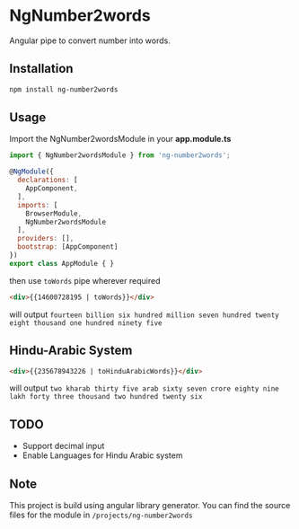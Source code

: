 # NgNumber2words
Angular pipe to convert number into words.

## Installation
```bash
npm install ng-number2words
```

## Usage
Import the NgNumber2wordsModule in your **app.module.ts**

```js
import { NgNumber2wordsModule } from 'ng-number2words';

@NgModule({
  declarations: [
    AppComponent,
  ],
  imports: [
    BrowserModule,
    NgNumber2wordsModule
  ],
  providers: [],
  bootstrap: [AppComponent]
})
export class AppModule { }

```

then use `toWords` pipe wherever required
```html
<div>{{14600728195 | toWords}}</div>
```
will output `fourteen billion six hundred million seven hundred twenty eight thousand one hundred ninety five`

## Hindu-Arabic System
```html
<div>{{235678943226 | toHinduArabicWords}}</div>
```
will output `two kharab thirty five arab sixty seven crore eighty nine lakh forty three thousand two hundred twenty six`

## TODO
- Support decimal input
- Enable Languages for Hindu Arabic system


## Note
This project is build using angular library generator. You can find the source files for the module in `/projects/ng-number2words`
